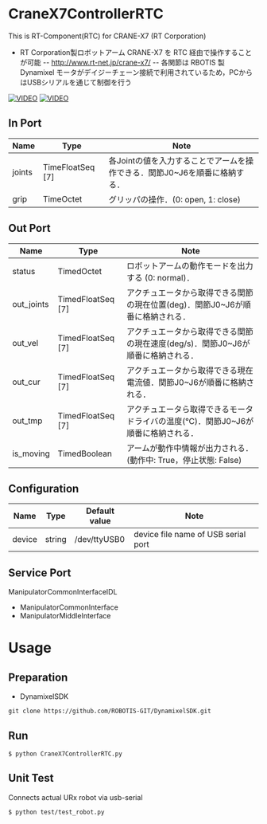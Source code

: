 CraneX7ControllerRTC
====================

This is RT-Component(RTC) for CRANE-X7 (RT Corporation)

- RT Corporation製ロボットアーム CRANE-X7 を RTC 経由で操作することが可能
-- http://www.rt-net.jp/crane-x7/
-- 各関節は RBOTIS 製 Dynamixel モータがデイジーチェーン接続で利用されているため，PCからはUSBシリアルを通じて制御を行う

[![VIDEO](http://img.youtube.com/vi/UohZ_0gL7BM/0.jpg)](http://www.youtube.com/watch?v=UohZ_0gL7BM)
[![VIDEO](http://img.youtube.com/vi/qaLNA0zFO4k/0.jpg)](http://www.youtube.com/watch?v=qaLNA0zFO4k)

In Port
-------

|Name|Type|Note|
----|----|----
|joints | TimeFloatSeq [7] | 各Jointの値を入力することでアームを操作できる．関節J0~J6を順番に格納する．|
|grip | TimeOctet | グリッパの操作．(0: open, 1: close)|

Out Port
--------

|Name|Type|Note|
----|----|----
|status | TimedOctet | ロボットアームの動作モードを出力する (0: normal)．|
|out_joints |TimedFloatSeq [7] |  アクチュエータから取得できる関節の現在位置(deg)．関節J0~J6が順番に格納される．|
|out_vel | TimedFloatSeq [7] |   アクチュエータから取得できる関節の現在速度(deg/s)．関節J0~J6が順番に格納される．|
|out_cur | TimedFloatSeq [7] |  アクチュエータから取得できる現在電流値．関節J0~J6が順番に格納される．|
|out_tmp |TimedFloatSeq [7]  | アクチュエータら取得できるモータドライバの温度(℃)．関節J0~J6が順番に格納される．|
|is_moving| TimedBoolean|  アームが動作中情報が出力される． (動作中: True，停止状態: False)|

Configuration
-------------

|Name|Type|Default value|Note|
----|----|-------------|----
|device | string | /dev/ttyUSB0 | device file name of USB serial port |

Service Port
------------
ManipulatorCommonInterfaceIDL
- ManipulatorCommonInterface
- ManipulatorMiddleInterface


Usage
=====

Preparation
-----------
- DynamixelSDK
```
git clone https://github.com/ROBOTIS-GIT/DynamixelSDK.git
```

Run
------
```
$ python CraneX7ControllerRTC.py
```

Unit Test
-----------
Connects actual URx robot via usb-serial
```
$ python test/test_robot.py
```
